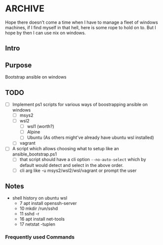 # ARCHIVE

Hope there doesn't come a time when I have to manage a fleet of windows machines, if I find myself in that hell, here is some rope to hold on to. But I hope by then I can use nix on windows.

## Intro


## Purpose

Bootstrap ansible on windows

## TODO

- [ ] Implement ps1 scripts for various ways of boostrapping ansible on windows
	- [ ] msys2
	- [ ] wsl2
		- [ ] wsl1 (worth?)
		- [ ] Alpine
		- [ ] Ubuntu (As others might've already have ubuntu wsl installed)
	- [ ] vagrant
- [ ] A script which allows choosing what to setup like an ansible_bootstrap.ps1
	- [ ] that script should have a cli option `--no-auto-select`
	      which by default would detect and select in the above order.
	- [ ] cli arg like -u msys2/wsl2/wsl/vagrant
	      or prompt the user

## Notes

- shell history on ubuntu wsl
   -  7  apt install openssh-server
   - 10  mkdir /run/sshd
   - 11  sshd -r
   - 16  apt install net-tools
   - 17  netstat -tuplen

### Frequently used Commands

